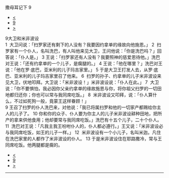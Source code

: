 ﻿





 撒母耳记下 9




* [<](bible/2SA08.md)
* [9](bible/2SA.md)
* [>](bible/2SA10.md)



 
9大卫和米非波设  
1  大卫问说：「扫罗家还有剩下的人没有？我要因约拿单的缘故向他施恩。」 
2  扫罗家有一个仆人，名叫洗巴，有人叫他来见大卫，王问他说：「你是洗巴吗？」回答说：「仆人是。」 
3 王说：「扫罗家还有人没有？我要照神的慈爱恩待他。」洗巴对王说：「还有约拿单的一个儿子，是瘸腿的。」 
4 王说：「他在哪里？」洗巴对王说：「他在罗·底巴，亚米利的儿子玛吉家里。」 
5 于是大卫王打发人去，从罗·底巴、亚米利的儿子玛吉家里召了他来。 
6  扫罗的孙子、约拿单的儿子米非波设来见大卫，伏地叩拜。大卫说：「米非波设！」米非波设说：「仆人在此。」 
7  大卫说：「你不要惧怕，我必因你父亲约拿单的缘故施恩与你，将你祖父扫罗的一切田地都归还你；你也可以常与我同席吃饭。」 
8  米非波设又叩拜，说：「仆人算什么，不过如死狗一般，竟蒙王这样眷顾！」  
9 王召了扫罗的仆人洗巴来，对他说：「我已将属扫罗和他的一切家产都赐给你主人的儿子了。 
10 你和你的众子、仆人要为你主人的儿子米非波设耕种田地，把所产的拿来供他食用；他却要常与我同席吃饭。」洗巴有十五个儿子，二十个仆人。 
11  洗巴对王说：「凡我主我王吩咐仆人的，仆人都必遵行。」王又说：「米非波设必与我同席吃饭，如王的儿子一样。」 
12  米非波设有一个小儿子，名叫米迦。凡住在洗巴家里的人都作了米非波设的仆人。 
13 于是米非波设住在耶路撒冷，常与王同席吃饭。他两腿都是瘸的。 
* [<](bible/2SA08.md)
* [9](bible/2SA.md)
* [>](bible/2SA10.md)





---









